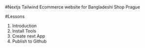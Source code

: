 #Nextjs Tailwind Ecommerce website for Bangladeshi Shop Prague

#Lessons

1.  Introduction
2.  Install Tools
3.  Create next App
4.  Publish to Github